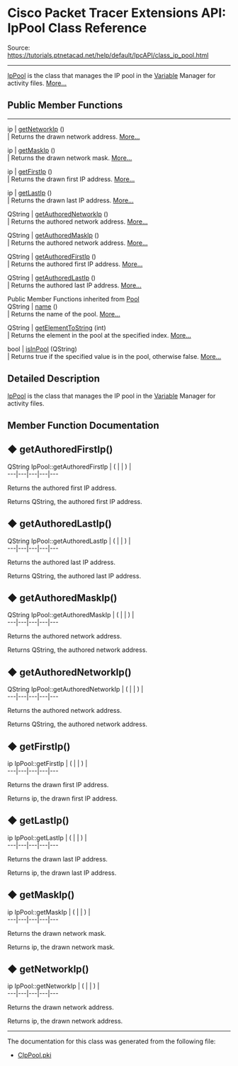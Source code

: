 # Cisco Packet Tracer Extensions API: IpPool Class Reference

Source: https://tutorials.ptnetacad.net/help/default/IpcAPI/class_ip_pool.html

---

[IpPool](class_ip_pool.html "IpPool is the class that manages the IP pool in the Variable Manager for activity files.") is the class that manages the IP pool in the [Variable](class_variable.html "Variable is the base class for variables in the VariableManager.") Manager for activity files. [More...](class_ip_pool.html#details)

##  Public Member Functions  
  
---  
ip | [getNetworkIp](class_ip_pool.html#a16dd36c1bc589ff443fa90a1dd5fbbbb) ()  
| Returns the drawn network address. [More...](class_ip_pool.html#a16dd36c1bc589ff443fa90a1dd5fbbbb)  
  
ip | [getMaskIp](class_ip_pool.html#ac9ef5cc61766a1566525d621c010bcd5) ()  
| Returns the drawn network mask. [More...](class_ip_pool.html#ac9ef5cc61766a1566525d621c010bcd5)  
  
ip | [getFirstIp](class_ip_pool.html#ab3015baaaf5d717a21cc31ade6d03bec) ()  
| Returns the drawn first IP address. [More...](class_ip_pool.html#ab3015baaaf5d717a21cc31ade6d03bec)  
  
ip | [getLastIp](class_ip_pool.html#aa53840d373561588e290c8168306dc68) ()  
| Returns the drawn last IP address. [More...](class_ip_pool.html#aa53840d373561588e290c8168306dc68)  
  
QString | [getAuthoredNetworkIp](class_ip_pool.html#a107674997d83031cd043b24a47ba0f97) ()  
| Returns the authored network address. [More...](class_ip_pool.html#a107674997d83031cd043b24a47ba0f97)  
  
QString | [getAuthoredMaskIp](class_ip_pool.html#a3ed1c2fc43dd050f4379da742068dcdc) ()  
| Returns the authored network address. [More...](class_ip_pool.html#a3ed1c2fc43dd050f4379da742068dcdc)  
  
QString | [getAuthoredFirstIp](class_ip_pool.html#ad47f86ca6693efb89dab3adc15c99b62) ()  
| Returns the authored first IP address. [More...](class_ip_pool.html#ad47f86ca6693efb89dab3adc15c99b62)  
  
QString | [getAuthoredLastIp](class_ip_pool.html#a1c771b988fc74c01768c05a0c74f24e0) ()  
| Returns the authored last IP address. [More...](class_ip_pool.html#a1c771b988fc74c01768c05a0c74f24e0)  
  
Public Member Functions inherited from [Pool](class_pool.html)  
QString | [name](class_pool.html#a104b070e317895753cbdecb943bd613c) ()  
| Returns the name of the pool. [More...](class_pool.html#a104b070e317895753cbdecb943bd613c)  
  
QString | [getElementToString](class_pool.html#ab6cccb6993cfd621c17c4bbd73cb95c2) (int)  
| Returns the element in the pool at the specified index. [More...](class_pool.html#ab6cccb6993cfd621c17c4bbd73cb95c2)  
  
bool | [isInPool](class_pool.html#a04131d8e8d46cefd19eae1b7dc0ccf16) (QString)  
| Returns true if the specified value is in the pool, otherwise false. [More...](class_pool.html#a04131d8e8d46cefd19eae1b7dc0ccf16)  
  
  
## Detailed Description

[IpPool](class_ip_pool.html "IpPool is the class that manages the IP pool in the Variable Manager for activity files.") is the class that manages the IP pool in the [Variable](class_variable.html "Variable is the base class for variables in the VariableManager.") Manager for activity files. 

## Member Function Documentation

## ◆ getAuthoredFirstIp()

QString IpPool::getAuthoredFirstIp  | ( | | ) |   
---|---|---|---|---  
  
Returns the authored first IP address. 

Returns
    QString, the authored first IP address. 

## ◆ getAuthoredLastIp()

QString IpPool::getAuthoredLastIp  | ( | | ) |   
---|---|---|---|---  
  
Returns the authored last IP address. 

Returns
    QString, the authored last IP address. 

## ◆ getAuthoredMaskIp()

QString IpPool::getAuthoredMaskIp  | ( | | ) |   
---|---|---|---|---  
  
Returns the authored network address. 

Returns
    QString, the authored network address. 

## ◆ getAuthoredNetworkIp()

QString IpPool::getAuthoredNetworkIp  | ( | | ) |   
---|---|---|---|---  
  
Returns the authored network address. 

Returns
    QString, the authored network address. 

## ◆ getFirstIp()

ip IpPool::getFirstIp  | ( | | ) |   
---|---|---|---|---  
  
Returns the drawn first IP address. 

Returns
    ip, the drawn first IP address. 

## ◆ getLastIp()

ip IpPool::getLastIp  | ( | | ) |   
---|---|---|---|---  
  
Returns the drawn last IP address. 

Returns
    ip, the drawn last IP address. 

## ◆ getMaskIp()

ip IpPool::getMaskIp  | ( | | ) |   
---|---|---|---|---  
  
Returns the drawn network mask. 

Returns
    ip, the drawn network mask. 

## ◆ getNetworkIp()

ip IpPool::getNetworkIp  | ( | | ) |   
---|---|---|---|---  
  
Returns the drawn network address. 

Returns
    ip, the drawn network address. 

* * *

The documentation for this class was generated from the following file:

  * [CIpPool.pki](_c_ip_pool_8pki.html)



